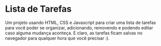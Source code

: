 # Lista de Tarefas

Um projeto usando HTML, CSS e Javascript para criar uma lista de tarefas para você poder se organizar, adicionando, removendo e podendo editar caso alguma mudança aconteça. E claro, as tarefas ficam salvas no navegador para qualquer hora que você precisar :).

